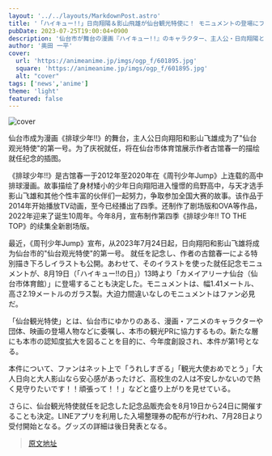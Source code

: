 ```yaml
---
layout: '../../layouts/MarkdownPost.astro'
title: '「ハイキュー!!」日向翔陽＆影山飛雄が仙台観光特使に！ モニュメントの登場にファン「うれしすぎる」「仙台市民で良かった」'
pubDate: 2023-07-25T19:00:04+0900
description: '仙台市が舞台の漫画『ハイキュー!!』のキャラクター、主人公・日向翔陽と影山飛雄が「仙台観光特使」の第1号に就任。就任を記念し、作者の古舘春一による描き下ろしイラストを使った就任記念モニュメントがカメイアリーナ仙台（仙台市体育館）に登場することが決まった。'
author: '奥田 一平'
cover:
  url: 'https://animeanime.jp/imgs/ogp_f/601895.jpg'
  square: 'https://animeanime.jp/imgs/ogp_f/601895.jpg'
  alt: "cover"
tags: ['news','anime']
theme: 'light'
featured: false
---
```


![cover](https://animeanime.jp/imgs/ogp_f/601895.jpg)

仙台市成为漫画《排球少年!!》的舞台，主人公日向翔阳和影山飞雄成为了"仙台观光特使"的第一号。为了庆祝就任，将在仙台市体育馆展示作者古馆春一的描绘就任纪念的插图。

《排球少年!!》是古馆春一于2012年至2020年在《周刊少年Jump》上连载的高中排球漫画。故事描绘了身材矮小的少年日向翔阳进入憧憬的烏野高中，与天才选手影山飞雄和其他个性丰富的伙伴们一起努力，争取参加全国大赛的故事。该作品于2014年开始播放TV动画，至今已经播出了四季。还制作了剧场版和OVA等作品，2022年迎来了诞生10周年。今年8月，宣布制作第四季《排球少年!! TO THE TOP》的续集全新剧场版。

最近，《周刊少年Jump》宣布，从2023年7月24日起，日向翔阳和影山飞雄将成为仙台市的"仙台观光特使"的第一号。
就任を記念し、作者の古舘春一による特別描き下ろしイラストも公開。あわせて、そのイラストを使った就任記念モニュメントが、8月19日（「ハイキュー!!の日」）13時より「カメイアリーナ仙台（仙台市体育館）」に登場することも決定した。モニュメントは、幅1.41メートル、高さ2.19メートルのガラス製。大迫力間違いなしのモニュメントはファン必見だ。

「仙台観光特使」とは、仙台市にゆかりのある、漫画・アニメのキャラクターや団体、映画の登場人物などに委嘱し、本市の観光PRに協力するもの。新たな層にも本市の認知度拡大を図ることを目的に、今年度創設され、本件が第1号となる。

本件について、ファンはネット上で「うれしすぎる」「観光大使おめでとう」「大人日向と大人影山なら安心感があったけど、高校生の2人は不安しかないので熱く見守りたいです！！頑張って！！」などと盛り上がりを見せている。

さらに、仙台観光特使就任を記念した記念品販売会を8月19日から24日に開催することも決定。LINEアプリを利用した入場整理券の配布が行われ、7月28日より受付開始となる。グッズの詳細は後日発表となる。

>[原文地址](https://animeanime.jp/article/2023/07/25/78828.html)  